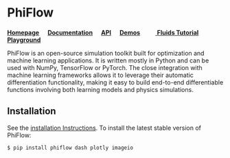 # PhiFlow

[**Homepage**](https://github.com/tum-pbs/PhiFlow)
&nbsp;&nbsp;&nbsp; [**Documentation**](https://tum-pbs.github.io/PhiFlow/)
&nbsp;&nbsp;&nbsp; [**API**](https://tum-pbs.github.io/PhiFlow/phi)
&nbsp;&nbsp;&nbsp; [**Demos**](https://github.com/tum-pbs/PhiFlow/tree/develop/demos)
&nbsp;&nbsp;&nbsp; [<img src="https://www.tensorflow.org/images/colab_logo_32px.png" height=16> **Fluids Tutorial**](https://colab.research.google.com/github/tum-pbs/PhiFlow/blob/develop/docs/Fluids_Tutorial.ipynb#offline=true&sandboxMode=true)
&nbsp;&nbsp;&nbsp; [<img src="https://www.tensorflow.org/images/colab_logo_32px.png" height=16> **Playground**](https://colab.research.google.com/drive/1zBlQbmNguRt-Vt332YvdTqlV4DBcus2S#offline=true&sandboxMode=true)

PhiFlow is an open-source simulation toolkit built for optimization and machine learning applications.
It is written mostly in Python and can be used with NumPy, TensorFlow or PyTorch.
The close integration with machine learning frameworks allows it to leverage their automatic differentiation functionality,
making it easy to build end-to-end differentiable functions involving both learning models and physics simulations.

## Installation
See the [installation Instructions](https://tum-pbs.github.io/PhiFlow/Installation_Instructions.html).
To install the latest stable version of PhiFlow:
```bash
$ pip install phiflow dash plotly imageio
```
